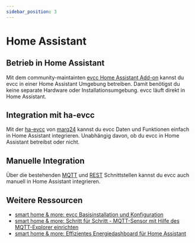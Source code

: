 ```yaml
---
sidebar_position: 3
---
```


# Home Assistant

## Betrieb in Home Assistant

Mit dem community-maintainten [evcc Home Assistant Add-on](https://github.com/evcc-io/hassio-addon) kannst du evcc in einer Home Assistant Umgebung betreiben.
Damit benötigst du keine separate Hardware oder Installationsumgebung.
evcc läuft direkt in Home Assistant.

## Integration mit ha-evcc

Mit der [ha-evcc](https://github.com/marq24/ha-evcc) von [marq24](https://github.com/marq24) kannst du evcc Daten und Funktionen einfach in Home Assistant integrieren.
Unabhängig davon, ob du evcc in Home Assistant betreibst oder nicht.

## Manuelle Integration

Über die bestehenden [MQTT](/docs/integrations/mqtt-api) und [REST](/docs/integrations/rest-api) Schnittstellen kannst du evcc auch manuell in Home Assistant integrieren.

## Weitere Ressourcen

- [smart home & more: evcc Basisinstallation und Konfiguration](https://youtu.be/aPq8k2MronY)
- [smart home & more: Schritt für Schritt - MQTT-Sensor mit Hilfe des MQTT-Explorer einrichten](https://youtu.be/0QQ3y8fgRVA)
- [smart home & more: Effizientes Energiedashboard für Home Assistant](https://youtu.be/V3p5-16U_oU)
